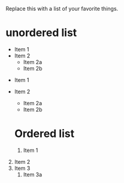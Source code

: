 Replace this with a list of your favorite things.

# unordered list 
* Item 1
* Item 2
  * Item 2a
  * Item 2b
  
  
- Item 1
- Item 2
  - Item 2a
  - Item 2b
  
  
  # Ordered list
  
  1. Item 1
2. Item 2
3. Item 3
   1. Item 3a

